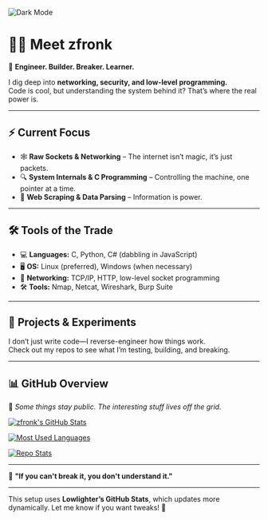<!-- Dark Theme Badge -->
![Dark Mode](https://img.shields.io/badge/MODE-DARK-%23000000?style=for-the-badge&logo=github)

# 🏴‍☠️ Meet zfronk  

🔧 **Engineer. Builder. Breaker. Learner.**  

I dig deep into **networking, security, and low-level programming.**  
Code is cool, but understanding the system behind it? That’s where the real power is.  

---

## ⚡ **Current Focus**  
- 🕸 **Raw Sockets & Networking** – The internet isn’t magic, it’s just packets.  
- 🔍 **System Internals & C Programming** – Controlling the machine, one pointer at a time.  
- 🤖 **Web Scraping & Data Parsing** – Information is power.  

---

## 🛠 **Tools of the Trade**  
- 💻 **Languages:** C, Python, C# (dabbling in JavaScript)  
- 🖥 **OS:** Linux (preferred), Windows (when necessary)  
- 📡 **Networking:** TCP/IP, HTTP, low-level socket programming  
- 🛠 **Tools:** Nmap, Netcat, Wireshark, Burp Suite  

---

## 🔬 **Projects & Experiments**  
I don’t just write code—I reverse-engineer how things work.  
Check out my repos to see what I’m testing, building, and breaking.  

---

## 📊 **GitHub Overview**  
📌 *Some things stay public. The interesting stuff lives off the grid.*  

[![zfronk's GitHub Stats](https://github-profile-summary-cards.vercel.app/api/cards/profile-details?username=zfronk&theme=tokyonight)](https://github.com/zfronk)  

[![Most Used Languages](https://github-profile-summary-cards.vercel.app/api/cards/most-commit-language?username=zfronk&theme=tokyonight)](https://github.com/zfronk)  

[![Repo Stats](https://github-profile-summary-cards.vercel.app/api/cards/repos-per-language?username=zfronk&theme=tokyonight)](https://github.com/zfronk)  

---

🚀 **"If you can't break it, you don't understand it."**  

---

This setup uses **Lowlighter’s GitHub Stats**, which updates more dynamically. Let me know if you want tweaks! 🚀
